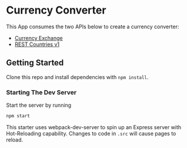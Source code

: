 # Currency Converter

This App consumes the two APIs below to create a currency converter:

- [Currency Exchange](https://rapidapi.com/fyhao/api/currency-exchange)
- [REST Countries v1](https://rapidapi.com/apilayernet/api/rest-countries-v1)

## Getting Started

Clone this repo and install dependencies with `npm install`.

### Starting The Dev Server

Start the server by running

```BASH
npm start
```

This starter uses webpack-dev-server to spin up an Express server with Hot-Reloading capability. Changes to code in `.src` will cause pages to reload.